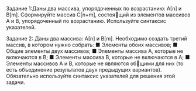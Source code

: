 Задание 1:Даны два массива, упорядоченных по возрастанию: 
А[n] и B[m]. Сформируйте массив C[n+m], 
состоящий из элементов массивов А и В, упорядоченный 
по возрастанию. Используйте синтаксис указателей.

Задание 2: Даны два массива: А[n] и B[m]. Необходимо создать 
третий массив, в котором нужно собрать:
■ Элементы обоих массивов;
■ Общие элементы двух массивов;
■ Элементы массива A, которые не включаются в B;
■ Элементы массива B, которые не включаются в A;
■ Элементы массивов A и B, которые не являются общими для них 
(то есть объединение результатов двух 
предыдущих вариантов).
Обязательно используйте синтаксис указателей для 
решения этой задачи.